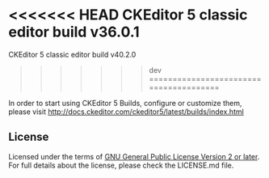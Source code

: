 <<<<<<< HEAD
CKEditor 5 classic editor build v36.0.1
=======
CKEditor 5 classic editor build v40.2.0
>>>>>>> dev
=======================================

In order to start using CKEditor 5 Builds, configure or customize them, please visit http://docs.ckeditor.com/ckeditor5/latest/builds/index.html

## License

Licensed under the terms of [GNU General Public License Version 2 or later](http://www.gnu.org/licenses/gpl.html).
For full details about the license, please check the LICENSE.md file.

